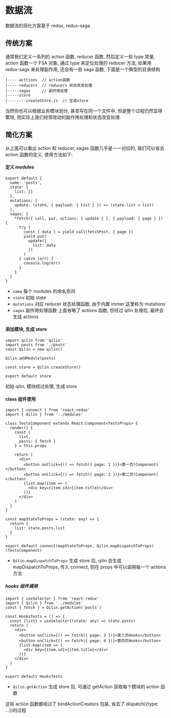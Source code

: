# 数据流

数据流的简化方案基于 redux, redux-saga

## 传统方案

通常我们定义一系列的 action 函数, reducer 函数, 然后定义一些 type 常量, action 函数一个 FSA 对象, 通过 type 来定位处理的 reducer 方法, 如果用 redux-saga 来处理副作用, 还会有一些 saga 函数, 下面是一个典型的目录结构

```
|-----acttions  // action函数
|-----reducers  // reducers 状态改变处理
|-----sagas     // 副作用处理
|-----store
|--------createStore.js  // 生成store
```

当然你也可以根据业务模块划分, 甚至写在同一个文件中, 但是整个过程仍然显得繁琐, 而实际上我们经常改动的副作用处理和状态改变处理.

## 简化方案

从上面可以看出 action 和 reducer, sagas 函数几乎是一一对应的, 我们可以省去 action 函数的定义, 使用方法如下:

#### 定义 modules

```
export default {
  name: 'posts',
  state: {
    list: []
  },
  mutations: {
    update: (state, { payload: { list } }) => (state.list = list)
  },
  sagas: {
    *fetch({ call, put, actions: { update } }, { payload: { page } }) {
      try {
        const { data } = yield call(fetchPost, { page })
        yield put(
          update({
            list: data
          })
        )
      } catch (err) {
        console.log(err)
      }
    }
  }
}
```

- `name` 每个 modules 的命名空间
- `state` 初始 state
- `mutations` 对应 reducer 状态处理函数, 由于内置 immer 这里称为 mutations
- `sagas` 副作用处理函数
  上面省略了 actions 函数, 但经过 qilin 处理后, 最终会生成 actions

#### 添加模块, 生成 store

```
import qilin from 'qilin'
import posts from './posts'
const Qilin = new qilin()

Qilin.addModule(posts)

const store = Qilin.createStore()

export default store
```

初始 qilin, 模块经过处理, 生成 store

#### class 组件使用

```
import { connect } from 'react-redux'
import { Qilin } from '../modules'

class TestsComponent extends React.Component<TestsProps> {
  render() {
    const {
      list,
      posts: { fetch }
    } = this.props

    return (
      <div>
        <button onClick={() => fetch({ page: 1 })}>第一页(Component)</button>
        <button onClick={() => fetch({ page: 2 })}>第二页(Component)</button>
        {list.map(item => (
          <div key={item.id}>{item.title}</div>
        ))}
      </div>
    )
  }
}

const mapStateToProps = (state: any) => {
  return {
    list: state.posts.list
  }
}

export default connect(mapStateToProps, Qilin.mapDispatchToProps)(TestsComponent)
```

- `Qilin.mapDispatchToProps` 生成 store 后, qilin 会生成 mapDispatchToProps, 传入 connect, 则在 props 中可以调用每一个 actions 方法

##### hooks 组件调用

```
import { useSelector } from 'react-redux'
import { Qilin } from '../modules'
const { fetch } = Qilin.getAction('posts')

const HooksTests = () => {
  const {list} = useSelector((state: any) => state.posts)
  return (
    <div>
      <button onClick={() => fetch({ page: 3 })}>第三页Hooks</button>
      <button onClick={() => fetch({ page: 4 })}>第四页Hooks</button>
      {list.map(item => (
        <div key={item.id}>{item.title}</div>
      ))}
    </div>
  )
}

export default HooksTests
```

- `Qilin.getAction` 生成 store 后, 可通过 getAction 获取每个模块的 action 函数

这些 action 函数都经过了 bindActionCreators 包装, 省去了 dispatch({type: ...})的过程
